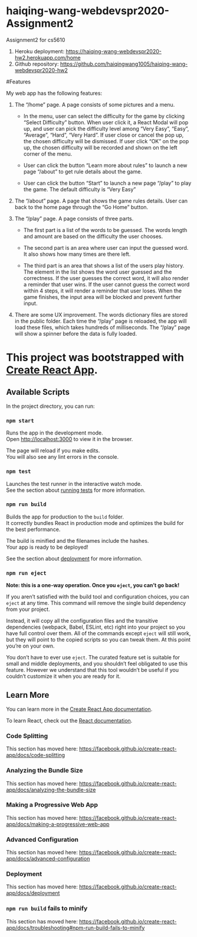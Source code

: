 # haiqing-wang-webdevspr2020-Assignment2
Assignment2 for cs5610

1. Heroku deployment: https://haiqing-wang-webdevspr2020-hw2.herokuapp.com/home
2. Github repository: https://github.com/haiqingwang1005/haiqing-wang-webdevspr2020-hw2

#Features

My web app has the following features:

1. The “/home” page. A page consists of some pictures and a menu.
    
    * In the menu, user can select the difficulty for the game by clicking “Select Difficulty” button. 
     When user click it, a React Modal will pop up, and user can pick the difficulty level among “Very Easy”, “Easy”, “Average”, “Hard”, “Very Hard”.
     If user close or cancel the pop up, the chosen difficulty will be dismissed. 
     If user click “OK” on the pop up, the chosen difficulty will be recorded and shown on the left corner of the menu.

    * User can click the button “Learn more about rules” to launch a new page “/about” to get rule details about the game.

    * User can click the button “Start” to launch a new page “/play” to play the game. The default difficulty is “Very Easy”

2. The “/about” page. A page that shows the game rules details. User can back to the home page through the “Go Home” button.

3. The “/play” page. A page consists of three parts.
    * The first part is a list of the words to be guessed. The words length and amount are based on the difficulty the user chooses.

    * The second part is an area where user can input the guessed word. It also shows how many times are there left.

    * The third part is an area that shows a list of the users play history. The element in the list shows the word user 
    guessed and the correctness. If the user guesses the correct word, it will also render a reminder that user wins. 
    If the user cannot guess the correct word within 4 steps, it will render a reminder that user loses. When the game finishes, 
    the input area will be blocked and prevent further input.

4.	There are some UX improvement. The words dictionary files are stored in the public folder. 
Each time the “/play” page is reloaded, the app will load these files, which takes hundreds of milliseconds. 
The “/play” page will show a spinner before the data is fully loaded.


# This project was bootstrapped with [Create React App](https://github.com/facebook/create-react-app).

## Available Scripts

In the project directory, you can run:

### `npm start`

Runs the app in the development mode.<br />
Open [http://localhost:3000](http://localhost:3000) to view it in the browser.

The page will reload if you make edits.<br />
You will also see any lint errors in the console.

### `npm test`

Launches the test runner in the interactive watch mode.<br />
See the section about [running tests](https://facebook.github.io/create-react-app/docs/running-tests) for more information.

### `npm run build`

Builds the app for production to the `build` folder.<br />
It correctly bundles React in production mode and optimizes the build for the best performance.

The build is minified and the filenames include the hashes.<br />
Your app is ready to be deployed!

See the section about [deployment](https://facebook.github.io/create-react-app/docs/deployment) for more information.

### `npm run eject`

**Note: this is a one-way operation. Once you `eject`, you can’t go back!**

If you aren’t satisfied with the build tool and configuration choices, you can `eject` at any time. This command will remove the single build dependency from your project.

Instead, it will copy all the configuration files and the transitive dependencies (webpack, Babel, ESLint, etc) right into your project so you have full control over them. All of the commands except `eject` will still work, but they will point to the copied scripts so you can tweak them. At this point you’re on your own.

You don’t have to ever use `eject`. The curated feature set is suitable for small and middle deployments, and you shouldn’t feel obligated to use this feature. However we understand that this tool wouldn’t be useful if you couldn’t customize it when you are ready for it.

## Learn More

You can learn more in the [Create React App documentation](https://facebook.github.io/create-react-app/docs/getting-started).

To learn React, check out the [React documentation](https://reactjs.org/).

### Code Splitting

This section has moved here: https://facebook.github.io/create-react-app/docs/code-splitting

### Analyzing the Bundle Size

This section has moved here: https://facebook.github.io/create-react-app/docs/analyzing-the-bundle-size

### Making a Progressive Web App

This section has moved here: https://facebook.github.io/create-react-app/docs/making-a-progressive-web-app

### Advanced Configuration

This section has moved here: https://facebook.github.io/create-react-app/docs/advanced-configuration

### Deployment

This section has moved here: https://facebook.github.io/create-react-app/docs/deployment

### `npm run build` fails to minify

This section has moved here: https://facebook.github.io/create-react-app/docs/troubleshooting#npm-run-build-fails-to-minify
